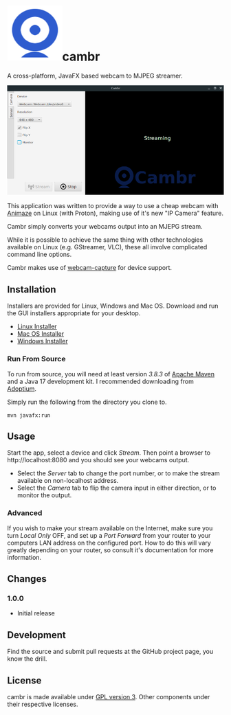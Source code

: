 # ![Bus Icon](src/main/web/icon.png  "Cambr Icon")cambr  

A cross-platform, JavaFX based webcam to MJPEG streamer.

![Screenshot](src/main/web/screenshot.png  "Screenshot")

This application was written to provide a way to use a cheap webcam with [Animaze](https://www.animaze.us/) on Linux (with Proton), making use of it's new "IP Camera" feature. 

Cambr simply converts your webcams output into an MJEPG stream. 

While it is possible to achieve the same thing with other technologies available on Linux (e.g. GStreamer, VLC), these all involve complicated command line options.

Cambr makes use of [webcam-capture](https://github.com/sarxos/webcam-capture) for device support. 

## Installation

Installers are provided for Linux, Windows and Mac OS. Download and run the GUI installers appropriate for your desktop.

 * [Linux Installer](https://github.com/bithatch/cambr/releases/download/1.0.0/cambr_unix_1_0_0.sh)  
 * [Mac OS Installer](https://github.com/bithatch/cambr/releases/download/1.0.0/cambr_macos_1_0_0.dmg)  
 * [Windows Installer](https://github.com/bithatch/cambr/releases/download/1.0.0/cambr_windows-x64_1_0_0.exe)
 
### Run From Source

To run from source, you will need at least version *3.8.3* of [Apache Maven](https://maven.apache.org/) and a Java 17 development kit. I recommended downloading from [Adoptium](https://adoptium.net/).

Simply run the following from the directory you clone to.

```
mvn javafx:run
```

## Usage

Start the app, select a device and click *Stream*. Then point a browser to http://localhost:8080 and you should see your webcams output.

 * Select the *Server* tab to change the port number, or to make the stream available on non-localhost address.
 * Select the *Camera* tab to flip the camera input in either direction, or to monitor the output.
 
### Advanced

If you wish to make your stream available on the Internet, make sure you turn *Local Only* OFF, and set up a *Port Forward* from your router to your computers LAN address on the configured port. How to do this will vary greatly depending on your router, so consult it's documentation for more information. 
 
 
## Changes

### 1.0.0

 * Initial release

## Development

Find the source and submit pull requests at the GitHub project page, you know the drill.

## License

cambr is made available under [GPL version 3](https://www.gnu.org/licenses/gpl-3.0.en.html). Other components under their respective licenses. 

